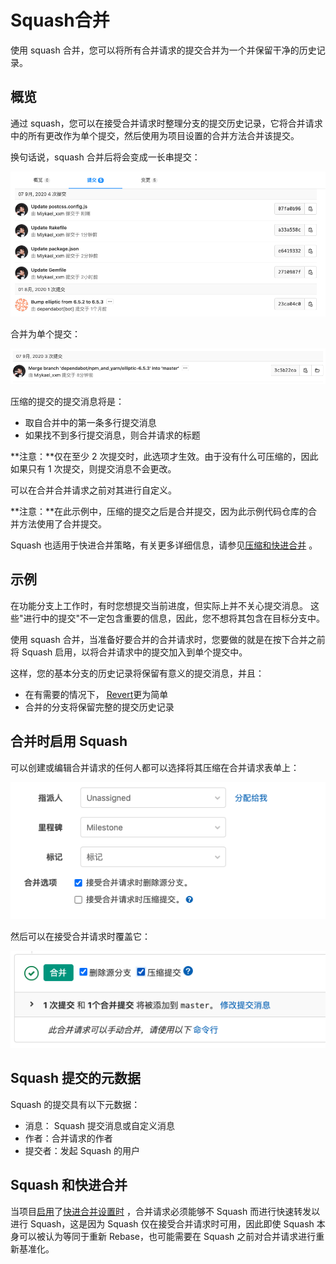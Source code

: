 # Squash合并[](#Squash合并 "Permalink")

使用 squash 合并，您可以将所有合并请求的提交合并为一个并保留干净的历史记录。

## 概览[](#overview "Permalink")

通过 squash，您可以在接受合并请求时整理分支的提交历史记录，它将合并请求中的所有更改作为单个提交，然后使用为项目设置的合并方法合并该提交。

换句话说，squash 合并后将会变成一长串提交：

[![List of commits from a merge request](/docs/img/squash_mr_commits.png)](/docs/img/squash_mr_commits.png)

合并为单个提交：

[![A squashed commit followed by a merge commit](/docs/img/squash_squashed_commit.png)](/docs/img/squash_squashed_commit.png)

压缩的提交的提交消息将是：

*   取自合并中的第一条多行提交消息
*   如果找不到多行提交消息，则合并请求的标题

**注意：**仅在至少 2 次提交时，此选项才生效。由于没有什么可压缩的，因此如果只有 1 次提交，则提交消息不会更改。

可以在合并合并请求之前对其进行自定义。

**注意：**在此示例中，压缩的提交之后是合并提交，因为此示例代码仓库的合并方法使用了合并提交。

Squash 也适用于快进合并策略，有关更多详细信息，请参见[压缩和快进合并](#squash-和快进合并) 。

## 示例[](#use-cases "Permalink")

在功能分支上工作时，有时您想提交当前进度，但实际上并不关心提交消息。 这些"进行中的提交"不一定包含重要的信息，因此，您不想将其包含在目标分支中。

使用 squash 合并，当准备好要合并的合并请求时，您要做的就是在按下合并之前将 Squash 启用，以将合并请求中的提交加入到单个提交中。

这样，您的基本分支的历史记录将保留有意义的提交消息，并且：

*   在有需要的情况下， [Revert](/docs/user/project/merge-request/revert)更为简单
*   合并的分支将保留完整的提交历史记录

## 合并时启用 Squash[](#enabling-squash-for-a-merge-request "Permalink")

可以创建或编辑合并请求的任何人都可以选择将其压缩在合并请求表单上：

[![Squash commits checkbox on edit form](/docs/img/squash_edit_form.png)](/docs/img/squash_edit_form.png)

然后可以在接受合并请求时覆盖它：

[![Squash commits checkbox on accept merge request form](/docs/img/squash_mr_widget.png)](/docs/img/squash_mr_widget.png)

## Squash 提交的元数据[](#commit-metadata-for-squashed-commits "Permalink")

Squash 的提交具有以下元数据：

*   消息： Squash 提交消息或自定义消息
*   作者：合并请求的作者
*   提交者：发起 Squash 的用户

## Squash 和快进合并[](#squash-and-fast-forward-merge "Permalink")

当项目[启用](/docs/user/project/merge-request/fast-forward#开启快进合并)了[快进合并设置时](/docs/user/project/merge-request/fast-forward#快进合并请求) ，合并请求必须能够不 Squash 而进行快速转发以进行 Squash，这是因为 Squash 仅在接受合并请求时可用，因此即使 Squash 本身可以被认为等同于重新 Rebase，也可能需要在 Squash 之前对合并请求进行重新基准化。